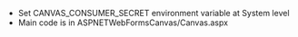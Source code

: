 - Set CANVAS_CONSUMER_SECRET environment variable at System level
- Main code is in ASPNETWebFormsCanvas/Canvas.aspx